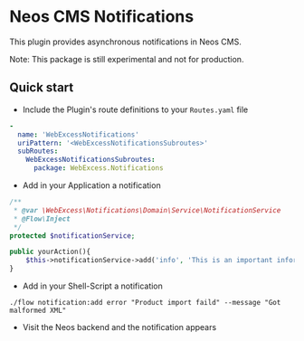 Neos CMS Notifications
======================

This plugin provides asynchronous notifications in Neos CMS.

Note: This package is still experimental and not for production.

Quick start
-----------

* Include the Plugin's route definitions to your `Routes.yaml` file

```yaml
-
  name: 'WebExcessNotifications'
  uriPattern: '<WebExcessNotificationsSubroutes>'
  subRoutes:
    WebExcessNotificationsSubroutes:
      package: WebExcess.Notifications
```

* Add in your Application a notification

```php
/**
 * @var \WebExcess\Notifications\Domain\Service\NotificationService
 * @Flow\Inject
 */
protected $notificationService;

public yourAction(){
	$this->notificationService->add('info', 'This is an important information');
}
```

* Add in your Shell-Script a notification

```
./flow notification:add error "Product import faild" --message "Got malformed XML"
```

* Visit the Neos backend and the notification appears
